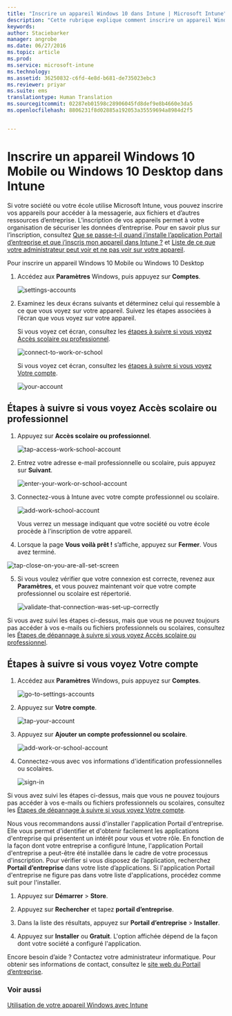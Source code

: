 ```yaml
---
title: "Inscrire un appareil Windows 10 dans Intune | Microsoft Intune"
description: "Cette rubrique explique comment inscrire un appareil Windows 10 Mobile ou Desktop dans Intune"
keywords: 
author: Staciebarker
manager: angrobe
ms.date: 06/27/2016
ms.topic: article
ms.prod: 
ms.service: microsoft-intune
ms.technology: 
ms.assetid: 36250832-c6fd-4e8d-b681-de735023ebc3
ms.reviewer: priyar
ms.suite: ems
translationtype: Human Translation
ms.sourcegitcommit: 02287eb01598c28906045fd8def9e8b4660e3da5
ms.openlocfilehash: 8806231f8d02885a192053a35559694a8984d2f5


---
```



# Inscrire un appareil Windows 10 Mobile ou Windows 10 Desktop dans Intune

Si votre société ou votre école utilise Microsoft Intune, vous pouvez inscrire vos appareils pour accéder à la messagerie, aux fichiers et d’autres ressources d’entreprise. L’inscription de vos appareils permet à votre organisation de sécuriser les données d’entreprise. Pour en savoir plus sur l’inscription, consultez [Que se passe-t-il quand j’installe l’application Portail d’entreprise et que j’inscris mon appareil dans Intune ?](what-happens-if-you-install-the-company-portal-app-and-enroll-your-device-in-intune-windows.md) et [Liste de ce que votre administrateur peut voir et ne pas voir sur votre appareil](what-can-your-it-administrator-see-when-you-enroll-your-device-in-intune-windows.md).


Pour inscrire un appareil Windows 10 Mobile ou Windows 10 Desktop

1.  Accédez aux **Paramètres** Windows, puis appuyez sur **Comptes**.

    ![settings-accounts](./media/w10-enroll-rs1-settings-accounts.png)

2.  Examinez les deux écrans suivants et déterminez celui qui ressemble à ce que vous voyez sur votre appareil. Suivez les étapes associées à l’écran que vous voyez sur votre appareil.

    Si vous voyez cet écran, consultez les [étapes à suivre si vous voyez Accès scolaire ou professionnel](#steps-to-follow-if-you-see-access-work-or-school).

    ![connect-to-work-or-school](./media/w10-enroll-rs1-connect-to-work-or-school.png)

    Si vous voyez cet écran, consultez les [étapes à suivre si vous voyez Votre compte](#steps-to-follow-if-you-see-your-account).

    ![your-account](./media/w10-enroll-2-accounts-your-account.png)

## Étapes à suivre si vous voyez Accès scolaire ou professionnel

1.  Appuyez sur **Accès scolaire ou professionnel**.

    ![tap-access-work-school-account](./media/w10-enroll-rs1-connect-to-work-or-school.png)

2.  Entrez votre adresse e-mail professionnelle ou scolaire, puis appuyez sur **Suivant**.

    ![enter-your-work-or-school-account](./media/w10-enroll-rs1-set-up-work-or-school-account.png)

3. Connectez-vous à Intune avec votre compte professionnel ou scolaire.

    ![add-work-school-account](./media/w10-enroll-rs1-enter-your-credentials.png)

    Vous verrez un message indiquant que votre société ou votre école procède à l’inscription de votre appareil.

4. Lorsque la page **Vous voilà prêt !** s’affiche, appuyez sur **Fermer**. Vous avez terminé.

  ![tap-close-on-you-are-all-set-screen](./media/w10-enroll-rs1-youre-all-set.png)

5. Si vous voulez vérifier que votre connexion est correcte, revenez aux **Paramètres**, et vous pouvez maintenant voir que votre compte professionnel ou scolaire est répertorié.

    ![validate-that-connection-was-set-up-correctly](./media/w10-enroll-rs1-validate-successful-enrollment.png)

Si vous avez suivi les étapes ci-dessus, mais que vous ne pouvez toujours pas accéder à vos e-mails ou fichiers professionnels ou scolaires, consultez les [Étapes de dépannage à suivre si vous voyez Accès scolaire ou professionnel](troubleshoot-your-windows-10-device-windows.md#troubleshooting-steps-to-follow-if-you-see-access-work-or-school).


## Étapes à suivre si vous voyez Votre compte

1.  Accédez aux **Paramètres** Windows, puis appuyez sur **Comptes**.

    ![go-to-settings-accounts](./media/W10-enroll-1-settings-accounts.png)

2.  Appuyez sur **Votre compte**.

    ![tap-your-account](./media/W10-enroll-2-accounts-your-account.png)

3.  Appuyez sur **Ajouter un compte professionnel ou scolaire**.

    ![add-work-or-school-account](./media/w10-enroll-3-add-work-school-acct.png)

4.  Connectez-vous avec vos informations d'identification professionnelles ou scolaires.

    ![sign-in](./media/W10-enroll-4-sign-in.png)

Si vous avez suivi les étapes ci-dessus, mais que vous ne pouvez toujours pas accéder à vos e-mails ou fichiers professionnels ou scolaires, consultez les [Étapes de dépannage à suivre si vous voyez Votre compte](troubleshoot-your-windows-10-device-windows.md#troubleshooting-steps-to-follow-if-you-see-your-account).

Nous vous recommandons aussi d'installer l'application Portail d'entreprise. Elle vous permet d'identifier et d'obtenir facilement les applications d'entreprise qui présentent un intérêt pour vous et votre rôle. En fonction de la façon dont votre entreprise a configuré Intune, l'application Portail d'entreprise a peut-être été installée dans le cadre de votre processus d'inscription. Pour vérifier si vous disposez de l’application, recherchez **Portail d’entreprise** dans votre liste d’applications. Si l'application Portail d'entreprise ne figure pas dans votre liste d'applications, procédez comme suit pour l'installer.

1.  Appuyez sur **Démarrer** &gt; **Store**.

2.  Appuyez sur **Rechercher** et tapez **portail d’entreprise**.

3.  Dans la liste des résultats, appuyez sur **Portail d’entreprise** &gt; **Installer**.

4.  Appuyez sur **Installer** ou **Gratuit**. L'option affichée dépend de la façon dont votre société a configuré l'application.

Encore besoin d’aide ? Contactez votre administrateur informatique. Pour obtenir ses informations de contact, consultez le [site web du Portail d’entreprise](http://portal.manage.microsoft.com).

### Voir aussi
[Utilisation de votre appareil Windows avec Intune](using-your-windows-device-with-intune.md)



<!--HONumber=Aug16_HO3-->


